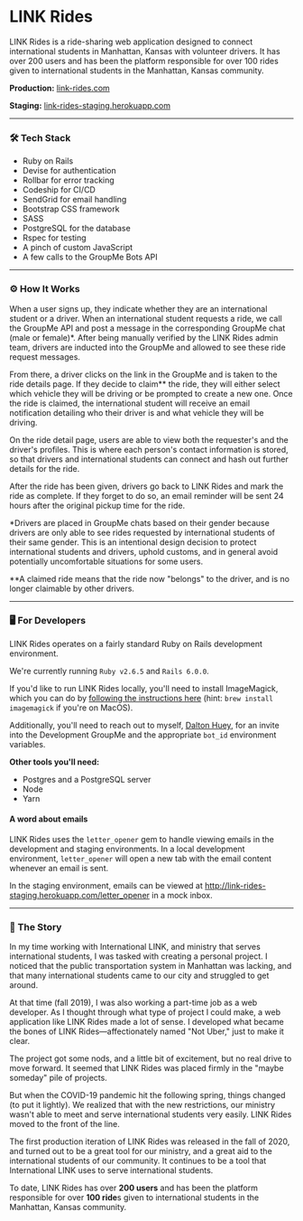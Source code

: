 # LINK Rides
LINK Rides is a ride-sharing web application designed to connect international students in Manhattan, Kansas with volunteer drivers. It has over 200 users and has been the platform responsible for over 100 rides given to international students in the Manhattan, Kansas community.

**Production:** [link-rides.com](https://link-rides.com)

**Staging:** [link-rides-staging.herokuapp.com](http://link-rides-staging.herokuapp.com)

---

### 🛠 Tech Stack
* Ruby on Rails
* Devise for authentication
* Rollbar for error tracking
* Codeship for CI/CD
* SendGrid for email handling
* Bootstrap CSS framework
* SASS
* PostgreSQL for the database
* Rspec for testing
* A pinch of custom JavaScript
* A few calls to the GroupMe Bots API

---

### ⚙️ How It Works
When a user signs up, they indicate whether they are an international student or a driver. When an international student requests a ride, we call the GroupMe API and post a message in the corresponding GroupMe chat (male or female)*. After being manually verified by the LINK Rides admin team, drivers are inducted into the GroupMe and allowed to see these ride request messages.

From there, a driver clicks on the link in the GroupMe and is taken to the ride details page. If they decide to claim** the ride, they will either select which vehicle they will be driving or be prompted to create a new one. Once the ride is claimed, the international student will receive an email notification detailing who their driver is and what vehicle they will be driving.

On the ride detail page, users are able to view both the requester's and the driver's profiles. This is where each person's contact information is stored, so that drivers and international students can connect and hash out further details for the ride.

After the ride has been given, drivers go back to LINK Rides and mark the ride as complete. If they forget to do so, an email reminder will be sent 24 hours after the original pickup time for the ride.

*Drivers are placed in GroupMe chats based on their gender because drivers are only able to see rides requested by international students of their same gender. This is an intentional design decision to protect international students and drivers, uphold customs, and in general avoid potentially uncomfortable situations for some users.

**A claimed ride means that the ride now "belongs" to the driver, and is no longer claimable by other drivers.


---

### 🖥 For Developers
LINK Rides operates on a fairly standard Ruby on Rails development environment.

We're currently running `Ruby v2.6.5` and `Rails 6.0.0`.

If you'd like to run LINK Rides locally, you'll need to install ImageMagick, which you can do by [following the instructions here](https://imagemagick.org/script/download.php) (hint: `brew install imagemagick` if you're on MacOS).

Additionally, you'll need to reach out to myself, [Dalton Huey](https://github.com/dhuey), for an invite into the Development GroupMe and the appropriate `bot_id` environment variables.

**Other tools you'll need:**
* Postgres and a PostgreSQL server
* Node
* Yarn

#### A word about emails
LINK Rides uses the `letter_opener` gem to handle viewing emails in the development and staging environments. In a local development environment, `letter_opener` will open a new tab with the email content whenever an email is sent.

In the staging environment, emails can be viewed at http://link-rides-staging.herokuapp.com/letter_opener in a mock inbox.

---

### 📖 The Story
In my time working with International LINK, and ministry that serves international students, I was tasked with creating a personal project. I noticed that the public transportation system in Manhattan was lacking, and that many international students came to our city and struggled to get around.

At that time (fall 2019), I was also working a part-time job as a web developer. As I thought through what type of project I could make, a web application like LINK Rides made a lot of sense. I developed what became the bones of LINK Rides—affectionately named "Not Uber," just to make it clear.

The project got some nods, and a little bit of excitement, but no real drive to move forward. It seemed that LINK Rides was placed firmly in the "maybe someday" pile of projects.

But when the COVID-19 pandemic hit the following spring, things changed (to put it lightly). We realized that with the new restrictions, our ministry wasn't able to meet and serve international students very easily. LINK Rides moved to the front of the line.

The first production iteration of LINK Rides was released in the fall of 2020, and turned out to be a great tool for our ministry, and a great aid to the international students of our community. It continues to be a tool that International LINK uses to serve international students.

To date, LINK Rides has over **200 users** and has been the platform responsible for over **100 ride**s given to international students in the Manhattan, Kansas community.
